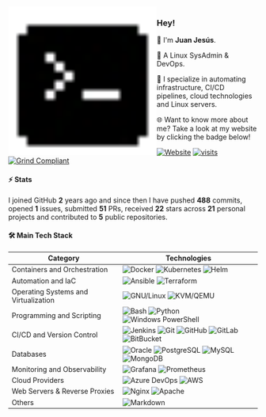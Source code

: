 <img align="left" src="./assets/favicon.svg" width="300" height="300" alt="Pixel Art Icon">

### Hey!

👾 I'm **Juan Jesús**.

🐧 A Linux SysAdmin & DevOps.

🚀 I specialize in automating infrastructure, CI/CD pipelines, cloud technologies and Linux servers.

🌐 Want to know more about me? Take a look at my website by clicking the badge below!

[![Website](https://img.shields.io/badge/Website-sh.juanje.net-313131?style=flat&labelColor=545454&color=313131)](https://sh.juanje.net) [![visits](https://komarev.com/ghpvc/?username=JuanJesusAlejoSillero&style=flat&color=313131&label=visits&abbreviated=true)](https://github.com/JuanJesusAlejoSillero) [![Grind Compliant](https://img.shields.io/badge/Grind-Compliant-blue?style=flat&labelColor=545454&color=313131)](https://github.com/grindhousedev/grindlines)

#### ⚡ Stats

I joined GitHub **2** years ago and since then I have pushed **488** commits, opened **1** issues, submitted **51** PRs, received **22** stars across **21** personal projects and contributed to **5** public repositories.

#### 🛠️ Main Tech Stack

| Category                             | Technologies                                                                                                                                                                                                                                                                                                                                                                                                                                                                                                                                                                                                                                             |
|--------------------------------------|----------------------------------------------------------------------------------------------------------------------------------------------------------------------------------------------------------------------------------------------------------------------------------------------------------------------------------------------------------------------------------------------------------------------------------------------------------------------------------------------------------------------------------------------------------------------------------------------------------------------------------------------------------|
| Containers and Orchestration         | ![Docker](https://img.shields.io/badge/-Docker-ffffff?style=flat&labelColor=2496ED&color=2496ED&logo=docker&logoColor=ffffff) ![Kubernetes](https://img.shields.io/badge/-Kubernetes-ffffff?style=flat&labelColor=326CE5&color=326CE5&logo=kubernetes&logoColor=ffffff) ![Helm](https://img.shields.io/badge/-Helm-ffffff?style=flat&labelColor=0F1689&color=0F1689&logo=helm&logoColor=ffffff)                                                                                                                                                                                                                                                          |
| Automation and IaC                   | ![Ansible](https://img.shields.io/badge/-Ansible-ffffff?style=flat&labelColor=EE0000&color=EE0000&logo=ansible&logoColor=ffffff) ![Terraform](https://img.shields.io/badge/-Terraform-ffffff?style=flat&labelColor=623CE4&color=623CE4&logo=terraform&logoColor=ffffff)                                                                                                                                                                                                                                                                                                                                                                                  |
| Operating Systems and Virtualization | ![GNU/Linux](https://img.shields.io/badge/-GNU/Linux-ffffff?style=flat&labelColor=FCC624&color=FCC624&logo=linux&logoColor=000000) ![KVM/QEMU](https://img.shields.io/badge/-KVM/QEMU-ffffff?style=flat&labelColor=FF6600&color=FF6600&logo=qemu&logoColor=ffffff)                                                                                                                                                                                                                                                                                                                                                                                       |
| Programming and Scripting            | ![Bash](https://img.shields.io/badge/-Bash-ffffff?style=flat&labelColor=4EAA25&color=4EAA25&logo=gnu-bash&logoColor=ffffff) ![Python](https://img.shields.io/badge/-Python-ffffff?style=flat&labelColor=3776AB&color=3776AB&logo=python&logoColor=ffffff) ![Windows PowerShell](https://img.shields.io/badge/Windows-PowerShell-ffffff?style=flat&labelColor=263d57&color=263d57&logo=powershell&logoColor=ffffff)                                                                                                                                                                                                                                       |
| CI/CD and Version Control            | ![Jenkins](https://img.shields.io/badge/-Jenkins-ffffff?style=flat&labelColor=D24939&color=D24939&logo=jenkins&logoColor=ffffff) ![Git](https://img.shields.io/badge/-Git-ffffff?style=flat&labelColor=F05032&color=F05032&logo=git&logoColor=ffffff) ![GitHub](https://img.shields.io/badge/-GitHub-ffffff?style=flat&labelColor=181717&color=181717&logo=github&logoColor=ffffff) ![GitLab](https://img.shields.io/badge/-GitLab-ffffff?style=flat&labelColor=FC6D26&color=FC6D26&logo=gitlab&logoColor=ffffff) ![BitBucket](https://img.shields.io/badge/-BitBucket-ffffff?style=flat&labelColor=0052CC&color=0052CC&logo=bitbucket&logoColor=ffffff) |
| Databases                            | ![Oracle](https://img.shields.io/badge/Oracle-SQL-ffffff?style=flat&labelColor=F80000&color=F80000&logo=oracle&logoColor=ffffff) ![PostgreSQL](https://img.shields.io/badge/-PostgreSQL-ffffff?style=flat&labelColor=4169E1&color=4169E1&logo=postgresql&logoColor=ffffff) ![MySQL](https://img.shields.io/badge/-MySQL-ffffff?style=flat&labelColor=4479A1&color=4479A1&logo=mysql&logoColor=ffffff) ![MongoDB](https://img.shields.io/badge/-MongoDB-ffffff?style=flat&labelColor=47A248&color=47A248&logo=mongodb&logoColor=ffffff)                                                                                                                   |
| Monitoring and Observability         | ![Grafana](https://img.shields.io/badge/-Grafana-ffffff?style=flat&labelColor=F46800&color=F46800&logo=grafana&logoColor=ffffff) ![Prometheus](https://img.shields.io/badge/-Prometheus-ffffff?style=flat&labelColor=E6522C&color=E6522C&logo=prometheus&logoColor=ffffff)                                                                                                                                                                                                                                                                                                                                                                               |
| Cloud Providers                      | ![Azure DevOps](https://img.shields.io/badge/Microsoft-Azure%20DevOps-ffffff?style=flat&labelColor=0078d4&color=0078d4&logo=azure-devops&logoColor=ffffff) ![AWS](https://img.shields.io/badge/Amazon-AWS-ffffff?style=flat&labelColor=ff9900&color=ff9900&logo=amazon-aws&logoColor=ffffff)                                                                                                                                                                                                                                                                                                                                                             |
| Web Servers & Reverse Proxies        | ![Nginx](https://img.shields.io/badge/-Nginx-ffffff?style=flat&labelColor=009639&color=009639&logo=nginx&logoColor=ffffff) ![Apache](https://img.shields.io/badge/-Apache-ffffff?style=flat&labelColor=D22128&color=D22128&logo=apache&logoColor=ffffff)                                                                                                                                                                                                                                                                                                                                                                                                 |
| Others                               | ![Markdown](https://img.shields.io/badge/-Markdown-ffffff?style=flat&labelColor=000000&color=000000&logo=markdown&logoColor=ffffff)                                                                                                                                                                                                                                                                                                                                                                                                                                                                                                                      |
